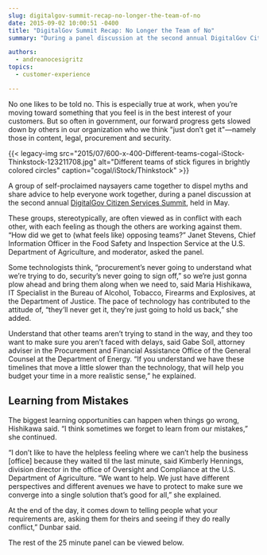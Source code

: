 ```yaml
---
slug: digitalgov-summit-recap-no-longer-the-team-of-no
date: 2015-09-02 10:00:51 -0400
title: "DigitalGov Summit Recap: No Longer the Team of No"
summary: "During a panel discussion at the second annual DigitalGov Citizen Services Summit, a group of self-proclaimed naysayers came together to dispel myths and share advice to help everyone work together."

authors:
  - andreanocesigritz
topics:
  - customer-experience

---
```


No one likes to be told no. This is especially true at work, when you’re moving toward something that you feel is in the best interest of your customers. But so often in government, our forward progress gets slowed down by others in our organization who we think "just don’t get it"&mdash;namely those in content, legal, procurement and security.

{{< legacy-img src="2015/07/600-x-400-Different-teams-cogal-iStock-Thinkstock-123211708.jpg" alt="Different teams of stick figures in brightly colored circles" caption="cogal/iStock/Thinkstock" >}}

A group of self-proclaimed naysayers came together to dispel myths and share advice to help everyone work together, during a panel discussion at the second annual [DigitalGov Citizen Services Summit](https://web.archive.org/web/20150623214816/http://summit.digitalgov.gov/), held in May.

These groups, stereotypically, are often viewed as in conflict with each other, with each feeling as though the others are working against them. “How did we get to (what feels like) opposing teams?” Janet Stevens, Chief Information Officer in the Food Safety and Inspection Service at the U.S. Department of Agriculture, and moderator, asked the panel.

Some technologists think, “procurement’s never going to understand what we’re trying to do, security’s never going to sign off,” so we’re just gonna plow ahead and bring them along when we need to, said Maria Hishikawa, IT Specialist in the Bureau of Alcohol, Tobacco, Firearms and Explosives, at the Department of Justice. The pace of technology has contributed to the attitude of, “they’ll never get it, they’re just going to hold us back,” she added.

Understand that other teams aren’t trying to stand in the way, and they too want to make sure you aren’t faced with delays, said Gabe Soll, attorney adviser in the Procurement and Financial Assistance Office of the General Counsel at the Department of Energy. “If you understand we have these timelines that move a little slower than the technology, that will help you budget your time in a more realistic sense,” he explained.

## Learning from Mistakes

The biggest learning opportunities can happen when things go wrong, Hishikawa said. “I think sometimes we forget to learn from our mistakes,” she continued.

“I don’t like to have the helpless feeling where we can’t help the business [office] because they waited til the last minute, said Kimberly Hennings, division director in the office of Oversight and Compliance at the U.S. Department of Agriculture. “We want to help. We just have different perspectives and different avenues we have to protect to make sure we converge into a single solution that’s good for all,” she explained.

At the end of the day, it comes down to telling people what your requirements are, asking them for theirs and seeing if they do really conflict,” Dunbar said.

The rest of the 25 minute panel can be viewed below. 
